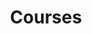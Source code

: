 ---
layout: page
title: Courses
nav: true
nav_order: 8
dropdown: true
children:
  - title: ML 2024
    permalink: /suppl/ml/ml2024/
  - title: divider
  - title: Python 2024
    permalink: /suppl/python/python2024/
  - title: divider
  - title: G-ML/DL
    permalink: /suppl/ts1/ts1_main2024
  - title: divider 
  - title: G-TS
    permalink: /suppl/ts2/ts2_main2024
---